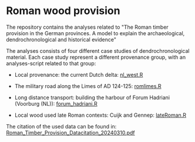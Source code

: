 # Roman wood provision

The repository contains the analyses related to "The Roman timber provision in the German provinces. A model to explain the archaeological, dendrochronological and historical evidence"

The analyses consists of four different case studies of dendrochronological material. Each case study represent a different provenance group, with an analyses-script related to that group:

-   Local provenance: the current Dutch delta: [nl_west.R](nl_west.R)

-   The military road along the Limes of AD 124-125: [romlimes.R](romlimes.R)

-   Long distance transport: building the harbour of Forum Hadriani (Voorburg (NL)): [forum_hadriani.R](forum_hadriani.R)

-   Local wood used late Roman contexts: Cuijk and Gennep: [lateRoman.R](lateRoman.R)

The citation of the used data can be found in: [Roman_Timber_Provision_Datacitation_20240310.pdf](Roman_Timber_Provision_Datacitation_20240310.pdf)
